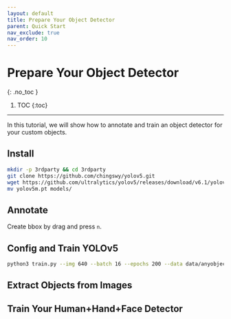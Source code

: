 ```yaml
---
layout: default
title: Prepare Your Object Detector
parent: Quick Start
nav_exclude: true
nav_order: 10
---
```


# Prepare Your Object Detector
{: .no_toc }

1. TOC
{:toc}
---

In this tutorial, we will show how to annotate and train an object detector for your custom objects.

## Install

```bash
mkdir -p 3rdparty && cd 3rdparty
git clone https://github.com/chingswy/yolov5.git
wget https://github.com/ultralytics/yolov5/releases/download/v6.1/yolov5m.pt
mv yolov5m.pt models/
```

## Annotate

Create bbox by drag and press `n`.

## Config and Train YOLOv5

```bash
python3 train.py --img 640 --batch 16 --epochs 200 --data data/anyobject.yml --weights models/yolov5m.pt --name anyobject
```

## Extract Objects from Images


## Train Your Human+Hand+Face Detector





